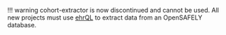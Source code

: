 !!! warning
    cohort-extractor is now discontinued and cannot be used.
    All new projects must use [ehrQL](../ehrql/index.md) to extract data from an OpenSAFELY database.
